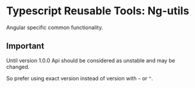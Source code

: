 # Typescript Reusable Tools: Ng-utils

Angular specific common functionality.

## Important

Until version 1.0.0 Api should be considered as unstable and may be changed.

So prefer using exact version instead of version with `~` or `^`.
